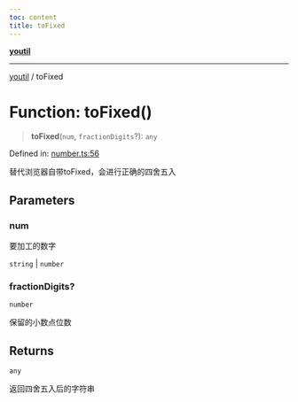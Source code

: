 ```yaml
---
toc: content
title: toFixed
---
```

[**youtil**](../README.md)

***

[youtil](../globals.md) / toFixed

# Function: toFixed()

> **toFixed**(`num`, `fractionDigits`?): `any`

Defined in: [number.ts:56](https://github.com/sxei/youtil/blob/0455fcfbe53956d21f737c88dfe47107d25db202/src/number.ts#L56)

替代浏览器自带toFixed，会进行正确的四舍五入

## Parameters

### num

要加工的数字

`string` | `number`

### fractionDigits?

`number`

保留的小数点位数

## Returns

`any`

返回四舍五入后的字符串
